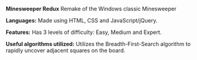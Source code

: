 **Minesweeper Redux**
Remake of the Windows classic Minesweeper

**Languages:**
Made using HTML, CSS and JavaScript/jQuery.

**Features:**
Has 3 levels of difficulty: Easy, Medium and Expert.

**Useful algorithms utilized:**
Utilizes the Breadth-First-Search algorithm to rapidly uncover adjacent squares on the board.
